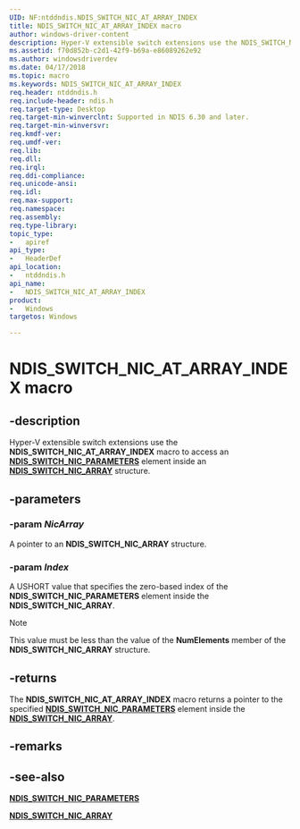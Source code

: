 ```yaml
---
UID: NF:ntddndis.NDIS_SWITCH_NIC_AT_ARRAY_INDEX
title: NDIS_SWITCH_NIC_AT_ARRAY_INDEX macro
author: windows-driver-content
description: Hyper-V extensible switch extensions use the NDIS_SWITCH_NIC_AT_ARRAY_INDEX macro to access an NDIS_SWITCH_NIC_PARAMETERS element inside an NDIS_SWITCH_NIC_ARRAY structure.
ms.assetid: f70d852b-c2d1-42f9-b69a-e86089262e92
ms.author: windowsdriverdev
ms.date: 04/17/2018
ms.topic: macro
ms.keywords: NDIS_SWITCH_NIC_AT_ARRAY_INDEX
req.header: ntddndis.h
req.include-header: ndis.h
req.target-type: Desktop
req.target-min-winverclnt: Supported in NDIS 6.30 and later.
req.target-min-winversvr:
req.kmdf-ver:
req.umdf-ver:
req.lib:
req.dll:
req.irql: 
req.ddi-compliance:
req.unicode-ansi:
req.idl:
req.max-support:
req.namespace:
req.assembly:
req.type-library: 
topic_type: 
-	apiref
api_type: 
-	HeaderDef
api_location: 
-	ntddndis.h
api_name: 
-	NDIS_SWITCH_NIC_AT_ARRAY_INDEX
product:
-	Windows
targetos: Windows

---
```


# NDIS_SWITCH_NIC_AT_ARRAY_INDEX macro


## -description

Hyper-V extensible switch extensions use the **NDIS_SWITCH_NIC_AT_ARRAY_INDEX** macro to access an [**NDIS_SWITCH_NIC_PARAMETERS**](ns-ntddndis-_ndis_switch_nic_parameters.md) element inside an [**NDIS_SWITCH_NIC_ARRAY**](ns-ntddndis-_ndis_switch_nic_array.md) structure.

## -parameters

### -param _NicArray_

A pointer to an **NDIS_SWITCH_NIC_ARRAY** structure.

### -param _Index_

A USHORT value that specifies the zero-based index of the **NDIS_SWITCH_NIC_PARAMETERS** element inside the **NDIS_SWITCH_NIC_ARRAY**.

> [!NOTE]
> This value must be less than the value of the **NumElements** member of the **NDIS_SWITCH_NIC_ARRAY** structure.

## -returns

The **NDIS_SWITCH_NIC_AT_ARRAY_INDEX** macro returns a pointer to the specified [**NDIS_SWITCH_NIC_PARAMETERS**](ns-ntddndis-_ndis_switch_nic_parameters.md) element inside the [**NDIS_SWITCH_NIC_ARRAY**](ns-ntddndis-_ndis_switch_nic_array.md).

## -remarks

## -see-also

[**NDIS_SWITCH_NIC_PARAMETERS**](ns-ntddndis-_ndis_switch_nic_parameters.md)

[**NDIS_SWITCH_NIC_ARRAY**](ns-ntddndis-_ndis_switch_nic_array.md)